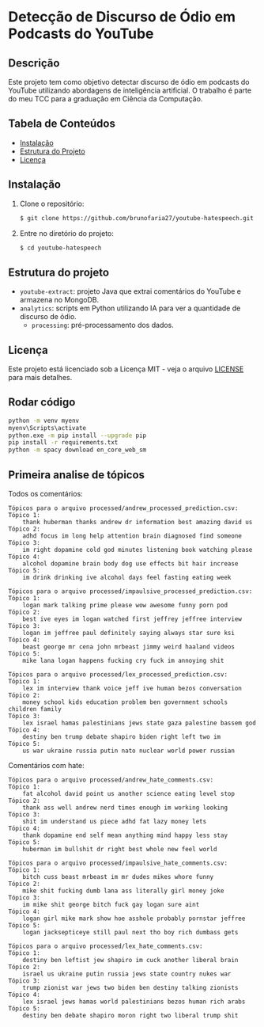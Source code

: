 # Detecção de Discurso de Ódio em Podcasts do YouTube

## Descrição
Este projeto tem como objetivo detectar discurso de ódio em podcasts do YouTube utilizando abordagens de inteligência artificial. O trabalho é parte do meu TCC para a graduação em Ciência da Computação.

## Tabela de Conteúdos
- [Instalação](#instalação)
- [Estrutura do Projeto](#estrutura-do-projeto)
- [Licença](#licença)

## Instalação
1. Clone o repositório:
    ```bash
    $ git clone https://github.com/brunofaria27/youtube-hatespeech.git
    ```
2. Entre no diretório do projeto:
    ```bash
    $ cd youtube-hatespeech
    ```

## Estrutura do projeto
- `youtube-extract`: projeto Java que extrai comentários do YouTube e armazena no MongoDB.
- `analytics`: scripts em Python utilizando IA para ver a quantidade de discurso de ódio.
    - `processing`: pré-processamento dos dados.

## Licença
Este projeto está licenciado sob a Licença MIT - veja o arquivo [LICENSE](https://github.com/brunofaria27/youtube-hatespeech/blob/main/LICENSE) para mais detalhes.

## Rodar código
```bash
python -m venv myenv
myenv\Scripts\activate
python.exe -m pip install --upgrade pip
pip install -r requirements.txt
python -m spacy download en_core_web_sm
```

## Primeira analise de tópicos

Todos os comentários:
```
Tópicos para o arquivo processed/andrew_processed_prediction.csv:
Tópico 1:
    thank huberman thanks andrew dr information best amazing david us
Tópico 2:
    adhd focus im long help attention brain diagnosed find someone
Tópico 3:
    im right dopamine cold god minutes listening book watching please
Tópico 4:
    alcohol dopamine brain body dog use effects bit hair increase
Tópico 5:
    im drink drinking ive alcohol days feel fasting eating week
```

```
Tópicos para o arquivo processed/impaulsive_processed_prediction.csv:
Tópico 1:
    logan mark talking prime please wow awesome funny porn pod
Tópico 2:
    best ive eyes im logan watched first jeffrey jeffree interview
Tópico 3:
    logan im jeffree paul definitely saying always star sure ksi
Tópico 4:
    beast george mr cena john mrbeast jimmy weird haaland videos
Tópico 5:
    mike lana logan happens fucking cry fuck im annoying shit
```

```
Tópicos para o arquivo processed/lex_processed_prediction.csv:
Tópico 1:
    lex im interview thank voice jeff ive human bezos conversation
Tópico 2:
    money school kids education problem ben government schools children family
Tópico 3:
    lex israel hamas palestinians jews state gaza palestine bassem god
Tópico 4:
    destiny ben trump debate shapiro biden right left two im
Tópico 5:
    us war ukraine russia putin nato nuclear world power russian
```

Comentários com hate:
```
Tópicos para o arquivo processed/andrew_hate_comments.csv:
Tópico 1:
    fat alcohol david point us another science eating level stop
Tópico 2:
    thank ass well andrew nerd times enough im working looking
Tópico 3:
    shit im understand us piece adhd fat lazy money lets
Tópico 4:
    thank dopamine end self mean anything mind happy less stay
Tópico 5:
    huberman im bullshit dr right best whole new feel world
```

```
Tópicos para o arquivo processed/impaulsive_hate_comments.csv:
Tópico 1:
    bitch cuss beast mrbeast im mr dudes mikes whore funny
Tópico 2:
    mike shit fucking dumb lana ass literally girl money joke
Tópico 3:
    im mike shit george bitch fuck gay logan sure aint
Tópico 4:
    logan girl mike mark show hoe asshole probably pornstar jeffree
Tópico 5:
    logan jacksepticeye still paul next tho boy rich dumbass gets
```

```
Tópicos para o arquivo processed/lex_hate_comments.csv:
Tópico 1:
    destiny ben leftist jew shapiro im cuck another liberal brain
Tópico 2:
    israel us ukraine putin russia jews state country nukes war
Tópico 3:
    trump zionist war jews two biden ben destiny talking zionists
Tópico 4:
    lex israel jews hamas world palestinians bezos human rich arabs
Tópico 5:
    destiny ben debate shapiro moron right two liberal trump shit
```